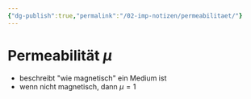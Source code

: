 ```yaml
---
{"dg-publish":true,"permalink":"/02-imp-notizen/permeabilitaet/"}
---
```


# Permeabilität $\mu$
- beschreibt "wie magnetisch" ein Medium ist
- wenn nicht magnetisch, dann $\mu=1$
